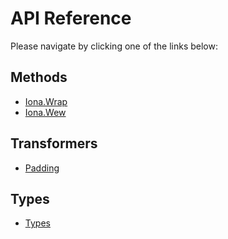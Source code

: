 # API Reference

Please navigate by clicking one of the links below:

## Methods

- [Iona.Wrap](./methods/wrap.md)
- [Iona.Wew](./methods/wew.md)

## Transformers

- [Padding](./transformers/padding.md)


## Types

- [Types](./types/index.md)